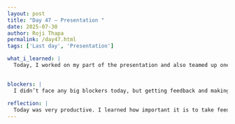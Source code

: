 ```yaml
---
layout: post
title: "Day 47 – Presentation "
date: 2025-07-30
author: Roji Thapa
permalink: /day47.html
tags: ['Last day', 'Presentation']

what_i_learned: |
  Today, I worked on my part of the presentation and also teamed up one of my group member to make the demo video. After creating the video, we showed it to our graduate mentor. She gave us helpful feedback, and we made the changes she suggested. Then we finished the final version of the demo video. Later, we presented our presentation to our faculty mentor. He gave us ideas on how to improve our slides and how to present better. We listened to his advice, updated our slides, and practiced our presentation to be ready for tomorrow.

  
blockers: |
  I didn’t face any big blockers today, but getting feedback and making changes took more time than we expected.
  
reflection: |
  Today was very productive. I learned how important it is to take feedback seriously and use it to improve my work. Working with my team helped us stay focused and organized. Practicing the presentation also made me feel more confident. I’m glad we finished everything and are ready for tomorrow. Since today was our last day in the lab, it made me realize how far I’ve come and how much I’ve learned since the first day.
---
```

